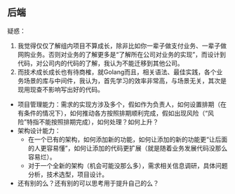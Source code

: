 ## 后端

疑惑：
1. 我觉得仅仅了解组内项目不算成长，除非比如你一辈子做支付业务、一辈子做网购业务。否则对业务的了解更多是“了解所在公司对业务的实现”，而设计到代码，对公司内的代码的了解，我认为不能迁移到其他公司。
2. 而技术成长成长也有待商榷，就Golang而且，相关语法、最佳实践，各个业务场景的库与中间件，我认为，首先学习的效率非常高，与场景无关，其次是现用现查不影响写出好的代码。

+ 项目管理能力：需求的实现方涉及多个，假如作为负责人，如何设置排期（在有条件的情况下），如何推动各方按照排期顺利完成，假如出现风险（“风险”特指不能按照排期完成），如何处理？如何上升？
+ 架构设计能力：
    + 在一个已有的架构，如何添加新的功能，如何让添加的新的功能更“让后面的人更容易懂”，如何让添加的代码更扩展（就是随着业务发展代码没那么容易烂）。
    + 对于一个全新的架构（机会可能没那么多），需求相关信息调研，具体问题分析，技术选型，项目设计。
+ 还有别的么？还有别的可以思考用于提升自己的么？
